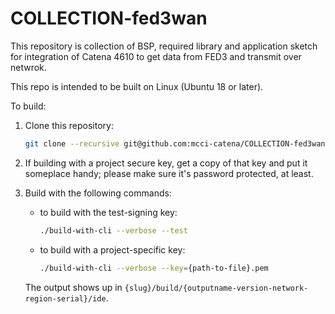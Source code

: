 # COLLECTION-fed3wan
This repository is collection of BSP, required library and application sketch for integration of Catena 4610 to get data from FED3 and transmit over netwrok.

This repo is intended to be built on Linux (Ubuntu 18 or later).

To build:

1. Clone this repository:

    ```bash
    git clone --recursive git@github.com:mcci-catena/COLLECTION-fed3wan.git
    ```

2. If building with a project secure key, get a copy of that key and put it someplace handy; please make sure it's password protected, at least.

3. Build with the following commands:

    - to build with the test-signing key:

      ```bash
      ./build-with-cli --verbose --test
      ```

    - to build with a project-specific key:

      ```bash
      ./build-with-cli --verbose --key={path-to-file}.pem
      ```

   The output shows up in `{slug}/build/{outputname-version-network-region-serial}/ide`.


